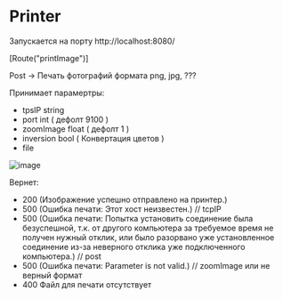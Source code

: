 # Printer

Запускается на порту http://localhost:8080/

[Route("printImage")]

Post -> Печать фотографий формата png, jpg, ??? 

Принимает парамертры:
  - tpsIP       string
  - port        int ( дефолт 9100 )
  - zoomImage   float ( дефолт 1 )
  - inversion   bool ( Конвертация цветов )
  - file

![image](https://github.com/user-attachments/assets/053f32e8-9137-49e0-b756-fc2955d2be68)

Вернет:
  - 200   (Изображение успешно отправлено на принтер.)
  - 500   (Ошибка печати: Этот хост неизвестен.) // tcpIP
  - 500   (Ошибка печати: Попытка установить соединение была безуспешной, т.к. от другого компьютера за требуемое время не получен нужный отклик, или было разорвано уже установленное соединение из-за неверного отклика уже подключенного компьютера.) // post
  - 500   (Ошибка печати: Parameter is not valid.) // zoomImage или не верный формат
  - 400   Файл для печати отсутствует

